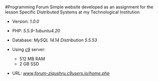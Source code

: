 #Programming Forum
Simple website developed as an assignment for the lesson Specific Distributed Systems at my Technological Institution

* Version: _1.0.0_

* PHP: _5.5.9-1ubuntu4.20_

* Database: _MySQL 14.14 Distribution 5.5.53_

* Using [c9](https://c9.io) server:
    * 512 MB RAM
    * 2   GB SSD

* URL: _www.forum-ziqushru.c9users.io/home.php_